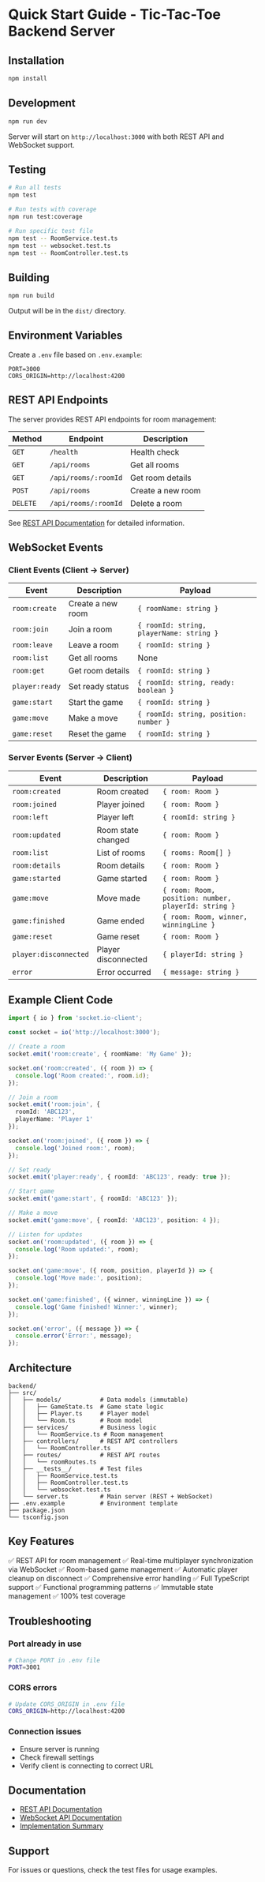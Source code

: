 # Quick Start Guide - Tic-Tac-Toe Backend Server

## Installation

```bash
npm install
```

## Development

```bash
npm run dev
```

Server will start on `http://localhost:3000` with both REST API and WebSocket support.

## Testing

```bash
# Run all tests
npm test

# Run tests with coverage
npm run test:coverage

# Run specific test file
npm test -- RoomService.test.ts
npm test -- websocket.test.ts
npm test -- RoomController.test.ts
```

## Building

```bash
npm run build
```

Output will be in the `dist/` directory.

## Environment Variables

Create a `.env` file based on `.env.example`:

```env
PORT=3000
CORS_ORIGIN=http://localhost:4200
```

## REST API Endpoints

The server provides REST API endpoints for room management:

| Method | Endpoint | Description |
|--------|----------|-------------|
| `GET` | `/health` | Health check |
| `GET` | `/api/rooms` | Get all rooms |
| `GET` | `/api/rooms/:roomId` | Get room details |
| `POST` | `/api/rooms` | Create a new room |
| `DELETE` | `/api/rooms/:roomId` | Delete a room |

See [REST API Documentation](./REST_API.md) for detailed information.

## WebSocket Events

### Client Events (Client → Server)

| Event | Description | Payload |
|-------|-------------|---------|
| `room:create` | Create a new room | `{ roomName: string }` |
| `room:join` | Join a room | `{ roomId: string, playerName: string }` |
| `room:leave` | Leave a room | `{ roomId: string }` |
| `room:list` | Get all rooms | None |
| `room:get` | Get room details | `{ roomId: string }` |
| `player:ready` | Set ready status | `{ roomId: string, ready: boolean }` |
| `game:start` | Start the game | `{ roomId: string }` |
| `game:move` | Make a move | `{ roomId: string, position: number }` |
| `game:reset` | Reset the game | `{ roomId: string }` |

### Server Events (Server → Client)

| Event | Description | Payload |
|-------|-------------|---------|
| `room:created` | Room created | `{ room: Room }` |
| `room:joined` | Player joined | `{ room: Room }` |
| `room:left` | Player left | `{ roomId: string }` |
| `room:updated` | Room state changed | `{ room: Room }` |
| `room:list` | List of rooms | `{ rooms: Room[] }` |
| `room:details` | Room details | `{ room: Room }` |
| `game:started` | Game started | `{ room: Room }` |
| `game:move` | Move made | `{ room: Room, position: number, playerId: string }` |
| `game:finished` | Game ended | `{ room: Room, winner, winningLine }` |
| `game:reset` | Game reset | `{ room: Room }` |
| `player:disconnected` | Player disconnected | `{ playerId: string }` |
| `error` | Error occurred | `{ message: string }` |

## Example Client Code

```typescript
import { io } from 'socket.io-client';

const socket = io('http://localhost:3000');

// Create a room
socket.emit('room:create', { roomName: 'My Game' });

socket.on('room:created', ({ room }) => {
  console.log('Room created:', room.id);
});

// Join a room
socket.emit('room:join', { 
  roomId: 'ABC123', 
  playerName: 'Player 1' 
});

socket.on('room:joined', ({ room }) => {
  console.log('Joined room:', room);
});

// Set ready
socket.emit('player:ready', { roomId: 'ABC123', ready: true });

// Start game
socket.emit('game:start', { roomId: 'ABC123' });

// Make a move
socket.emit('game:move', { roomId: 'ABC123', position: 4 });

// Listen for updates
socket.on('room:updated', ({ room }) => {
  console.log('Room updated:', room);
});

socket.on('game:move', ({ room, position, playerId }) => {
  console.log('Move made:', position);
});

socket.on('game:finished', ({ winner, winningLine }) => {
  console.log('Game finished! Winner:', winner);
});

socket.on('error', ({ message }) => {
  console.error('Error:', message);
});
```

## Architecture

```
backend/
├── src/
│   ├── models/           # Data models (immutable)
│   │   ├── GameState.ts  # Game state logic
│   │   ├── Player.ts     # Player model
│   │   └── Room.ts       # Room model
│   ├── services/         # Business logic
│   │   └── RoomService.ts # Room management
│   ├── controllers/      # REST API controllers
│   │   └── RoomController.ts
│   ├── routes/           # REST API routes
│   │   └── roomRoutes.ts
│   ├── __tests__/        # Test files
│   │   ├── RoomService.test.ts
│   │   ├── RoomController.test.ts
│   │   └── websocket.test.ts
│   └── server.ts         # Main server (REST + WebSocket)
├── .env.example          # Environment template
├── package.json
└── tsconfig.json
```

## Key Features

✅ REST API for room management
✅ Real-time multiplayer synchronization via WebSocket
✅ Room-based game management
✅ Automatic player cleanup on disconnect
✅ Comprehensive error handling
✅ Full TypeScript support
✅ Functional programming patterns
✅ Immutable state management
✅ 100% test coverage

## Troubleshooting

### Port already in use
```bash
# Change PORT in .env file
PORT=3001
```

### CORS errors
```bash
# Update CORS_ORIGIN in .env file
CORS_ORIGIN=http://localhost:4200
```

### Connection issues
- Ensure server is running
- Check firewall settings
- Verify client is connecting to correct URL

## Documentation

- [REST API Documentation](./REST_API.md)
- [WebSocket API Documentation](./WEBSOCKET_API.md)
- [Implementation Summary](./IMPLEMENTATION_SUMMARY.md)

## Support

For issues or questions, check the test files for usage examples.

